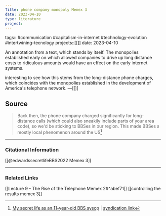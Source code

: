 ```yaml
---
Title: phone company monopoly Memex 3
date: 2023-04-10
type: literature
project:
---
```

tags:: #communication #capitalism-in-internet #technology-evolution #intertwining-tecnology 
projects::[[]]
date: 2023-04-10

An annotation from a text, which stands by itself. The monopolies established early on which allowed companies to drive up long distance costs to ridiculous amounts would have an effect on the early internet systems. 

interesting to see how this stems from the long-distance phone charges, which coincides with the monopolies established in the development of America's telephone network.
&mdash;[[]]

## Source 
> Back then, the phone company charged significantly for long-distance calls (which could also sneakily include parts of your area code), so we'd be sticking to BBSes in our region. This made BBSes a mostly local phenomenon around the US[^1]

[^1]: [My secret life as an 11-year-old BBS sysop](https://arstechnica.com/information-technology/2022/12/my-secret-life-as-an-11-year-old-bbs-sysop/) | [syndication link](tk) 

---
### Citational Information

[[@edwardssecretlifeBBS2022 Memex 3]]

---

### Related Links

[[Lecture 9 - The Rise of the Telephone Memex 2#^abef71]]
[[controlling the results memex 3]]